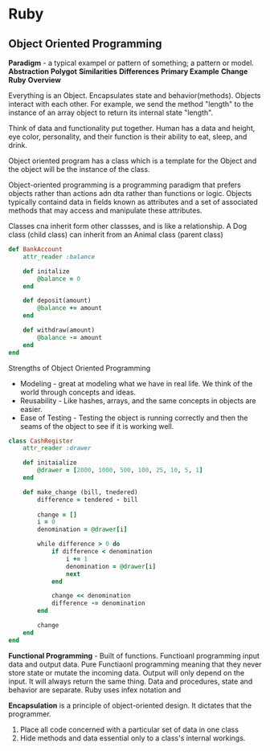 # Ruby

## Object Oriented Programming

__Paradigm__ - a typical exampel or pattern of something; a pattern or model. 
__Abstraction__
__Polygot__
__Similarities__
__Differences__
__Primary Example__
__Change__
__Ruby__
__Overview__

Everything is an Object. Encapsulates state and behavior(methods). Objects interact with each other. For example, we send the method "length" to the instance of an array object to return its internal state "length".

Think of data and functionality put together. 
Human has a data and height, eye color, personality, and their function is their ability to eat, sleep, and drink. 

Object oriented program has a class which is a template for the Object and the object will be the instance of the class. 

Object-oriented programming is a programming paradigm that prefers objects rather than actions adn dta rather than functions or logic. Objects typically containd data in fields known as attributes and a set of associated methods that may access and manipulate these attributes. 

Classes cna inherit form other classses, and is like a relationship. A Dog class (child class) can inherit from an Animal class (parent class)

``` Ruby
def BankAccount
    attr_reader :balance

    def initalize
        @balance = 0
    end

    def deposit(amount)
        @balance += amount
    end

    def withdraw(amount)
        @balance -= amount
    end
end
```

Strengths of Object Oriented Programming
* Modeling - great at modeling what we have in real life. We think of the world through concepts and ideas. 
* Reusability - Like hashes, arrays, and the same concepts in objects are easier. 
* Ease of Testing - Testing the object is running correctly and then the seams of the object to see if it is working well. 

``` Ruby
class CashRegister
    attr_reader :drawer

    def initaialize
        @drawer = [2000, 1000, 500, 100, 25, 10, 5, 1]
    end

    def make_change (bill, tnedered)
        difference = tendered - bill
        
        change = []
        i = 0
        denomination = @drawer[i]

        while difference > 0 do 
            if difference < denomination 
                i += 1
                denomination = @drawer[i]
                next
            end

            change << denomination
            difference -= denomination
        end

        change 
    end
end
```

__Functional Programming__ - Built of functions. Functioanl programming input data and output data. Pure Functiaonl programming meaning that they never store state or mutate the incoming data. Output will only depend on the input. It will always return the same thing. Data and procedures, state and behavior are separate. Ruby uses infex notation and 

__Encapsulation__ is a principle of object-oriented design. It dictates that the programmer. 
1. Place all code concerned with a particular set of data in one class
2. Hide methods and data essential only to a class's internal workings. 